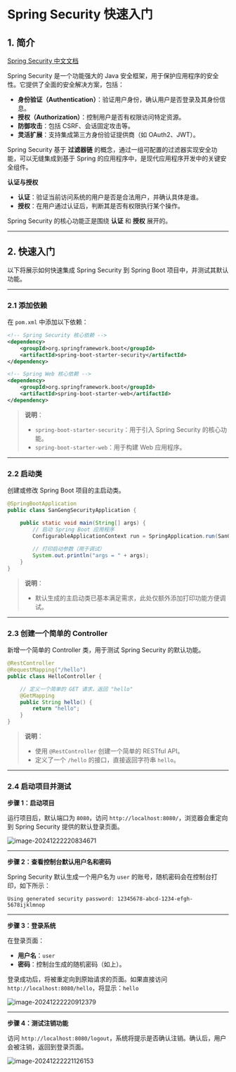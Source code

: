 # Spring Security 快速入门

## 1. 简介

[Spring Security 中文文档](https://springdoc.cn/spring-security/)

Spring Security 是一个功能强大的 Java 安全框架，用于保护应用程序的安全性。它提供了全面的安全解决方案，包括：

- **身份验证（Authentication）**：验证用户身份，确认用户是否登录及其身份信息。
- **授权（Authorization）**：控制用户是否有权限访问特定资源。
- **防御攻击**：包括 CSRF、会话固定攻击等。
- **灵活扩展**：支持集成第三方身份验证提供商（如 OAuth2、JWT）。

Spring Security 基于 **过滤器链** 的概念，通过一组可配置的过滤器实现安全功能，可以无缝集成到基于 Spring 的应用程序中，是现代应用程序开发中的关键安全组件。

**认证与授权**

- **认证**：验证当前访问系统的用户是否是合法用户，并确认具体是谁。
- **授权**：在用户通过认证后，判断其是否有权限执行某个操作。

Spring Security 的核心功能正是围绕 **认证** 和 **授权** 展开的。

------

## 2. 快速入门

以下将展示如何快速集成 Spring Security 到 Spring Boot 项目中，并测试其默认功能。

------

### **2.1 添加依赖**

在 `pom.xml` 中添加以下依赖：

```xml
<!-- Spring Security 核心依赖 -->
<dependency>
    <groupId>org.springframework.boot</groupId>
    <artifactId>spring-boot-starter-security</artifactId>
</dependency>

<!-- Spring Web 核心依赖 -->
<dependency>
    <groupId>org.springframework.boot</groupId>
    <artifactId>spring-boot-starter-web</artifactId>
</dependency>
```

> **说明**：
>
> - `spring-boot-starter-security`：用于引入 Spring Security 的核心功能。
> - `spring-boot-starter-web`：用于构建 Web 应用程序。

------

### **2.2 启动类**

创建或修改 Spring Boot 项目的主启动类。

```java
@SpringBootApplication
public class SanGengSecurityApplication {

    public static void main(String[] args) {
        // 启动 Spring Boot 应用程序
        ConfigurableApplicationContext run = SpringApplication.run(SanGengSecurityApplication.class, args);
        
        // 打印启动参数（用于调试）
        System.out.println("args = " + args);
    }
}
```

> **说明**：
>
> - 默认生成的主启动类已基本满足需求，此处仅额外添加打印功能方便调试。

------

### **2.3 创建一个简单的 Controller**

新增一个简单的 Controller 类，用于测试 Spring Security 的默认功能。

```java
@RestController
@RequestMapping("/hello")
public class HelloController {

    // 定义一个简单的 GET 请求，返回 "hello"
    @GetMapping
    public String hello() {
        return "hello";
    }
}
```

> **说明**：
>
> - 使用 `@RestController` 创建一个简单的 RESTful API。
> - 定义了一个 `/hello` 的接口，直接返回字符串 `hello`。

------

### **2.4 启动项目并测试**

**步骤 1：启动项目**

运行项目后，默认端口为 `8080`，访问 `http://localhost:8080/`，浏览器会重定向到 Spring Security 提供的默认登录页面。

![image-20241222220834671](https://web-183.oss-cn-beijing.aliyuncs.com/typora/202412222208269.png)

------

**步骤 2：查看控制台默认用户名和密码**

Spring Security 默认生成一个用户名为 `user` 的账号，随机密码会在控制台打印，如下所示：

```plaintext
Using generated security password: 12345678-abcd-1234-efgh-5678ijklmnop
```

------

**步骤 3：登录系统**

在登录页面：

- **用户名**：`user`
- **密码**：控制台生成的随机密码（如上）。

登录成功后，将被重定向到原始请求的页面。如果直接访问 `http://localhost:8080/hello`，将显示：`hello`

![image-20241222220912379](https://web-183.oss-cn-beijing.aliyuncs.com/typora/202412222209984.png)

------

**步骤 4：测试注销功能**

访问 `http://localhost:8080/logout`，系统将提示是否确认注销。确认后，用户会被注销，返回到登录页面。

![image-20241222221126153](https://web-183.oss-cn-beijing.aliyuncs.com/typora/202412282238014.png)



